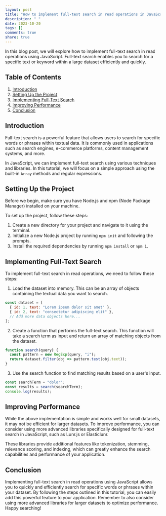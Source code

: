 ```yaml
---
layout: post
title: "How to implement full-text search in read operations in JavaScript."
description: " "
date: 2023-10-20
tags: []
comments: true
share: true
---
```


In this blog post, we will explore how to implement full-text search in read operations using JavaScript. Full-text search enables you to search for a specific text or keyword within a large dataset efficiently and quickly.

## Table of Contents
1. [Introduction](#introduction)
2. [Setting Up the Project](#setting-up-the-project)
3. [Implementing Full-Text Search](#implementing-full-text-search)
4. [Improving Performance](#improving-performance)
5. [Conclusion](#conclusion)

## Introduction <a name="introduction"></a>
Full-text search is a powerful feature that allows users to search for specific words or phrases within textual data. It is commonly used in applications such as search engines, e-commerce platforms, content management systems, and more.

In JavaScript, we can implement full-text search using various techniques and libraries. In this tutorial, we will focus on a simple approach using the built-in `Array` methods and regular expressions.

## Setting Up the Project <a name="setting-up-the-project"></a>
Before we begin, make sure you have Node.js and npm (Node Package Manager) installed on your machine. 

To set up the project, follow these steps:
1. Create a new directory for your project and navigate to it using the terminal.
2. Initialize a new Node.js project by running `npm init` and following the prompts.
3. Install the required dependencies by running `npm install` or `npm i`.

## Implementing Full-Text Search <a name="implementing-full-text-search"></a>
To implement full-text search in read operations, we need to follow these steps:

1. Load the dataset into memory. This can be an array of objects containing the textual data you want to search.
```javascript
const dataset = [
  { id: 1, text: "Lorem ipsum dolor sit amet" },
  { id: 2, text: "consectetur adipiscing elit" },
  // Add more data objects here...
];
```

2. Create a function that performs the full-text search. This function will take a search term as input and return an array of matching objects from the dataset.
```javascript
function search(query) {
  const pattern = new RegExp(query, "i");
  return dataset.filter(obj => pattern.test(obj.text));
}
```

3. Use the search function to find matching results based on a user's input.
```javascript
const searchTerm = "dolor";
const results = search(searchTerm);
console.log(results);
```

## Improving Performance <a name="improving-performance"></a>
While the above implementation is simple and works well for small datasets, it may not be efficient for larger datasets. To improve performance, you can consider using more advanced libraries specifically designed for full-text search in JavaScript, such as Lunr.js or Elasticlunr.

These libraries provide additional features like tokenization, stemming, relevance scoring, and indexing, which can greatly enhance the search capabilities and performance of your application.

## Conclusion <a name="conclusion"></a>
Implementing full-text search in read operations using JavaScript allows you to quickly and efficiently search for specific words or phrases within your dataset. By following the steps outlined in this tutorial, you can easily add this powerful feature to your application. Remember to also consider using more advanced libraries for larger datasets to optimize performance. Happy searching!
